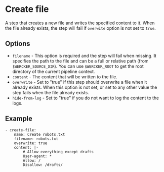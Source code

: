 # Create file

A step that creates a new file and writes the specified content to it.
When the file already exists, the step will fail if `overwite` option is not set
to `true`.

## Options

* `filename` - This option is required and the step will fail when missing. It specifies the path to the file and 
  can be a full or relative path (from `$WERCKER_SOURCE_DIR`). You can use `$WERCKER_ROOT` to get the root
  directory of the current pipeline context.
* `content` - The content that will be written to the file.
* `overwrite` - Set to "true" if this step should overwrite a file when it already
  exists. When this option is not set, or set to any other value the step fails
  when the file already exists.
* `hide-from-log` - Set to "true" if you do not want to log the content to the logs.

## Example

    - create-file:
        name: Create robots.txt
        filename: robots.txt
        overwrite: true
        content: |-
            # Allow everything except drafts
            User-agent: *
            Allow: /
            Disallow: /drafts/
